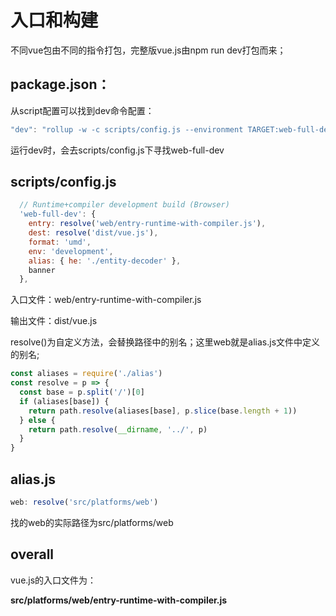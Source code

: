 # 入口和构建

不同vue包由不同的指令打包，完整版vue.js由npm run dev打包而来；

## package.json：

从script配置可以找到dev命令配置：

```js
"dev": "rollup -w -c scripts/config.js --environment TARGET:web-full-dev",
```

运行dev时，会去scripts/config.js下寻找web-full-dev



## scripts/config.js

```js
  // Runtime+compiler development build (Browser)
  'web-full-dev': {
    entry: resolve('web/entry-runtime-with-compiler.js'),
    dest: resolve('dist/vue.js'),
    format: 'umd',
    env: 'development',
    alias: { he: './entity-decoder' },
    banner
  },
```

入口文件：web/entry-runtime-with-compiler.js

输出文件：dist/vue.js

resolve()为自定义方法，会替换路径中的别名；这里web就是alias.js文件中定义的别名;

```js
const aliases = require('./alias')
const resolve = p => {
  const base = p.split('/')[0]
  if (aliases[base]) {
    return path.resolve(aliases[base], p.slice(base.length + 1))
  } else {
    return path.resolve(__dirname, '../', p)
  }
}
```

## alias.js

```js
web: resolve('src/platforms/web')
```

找的web的实际路径为src/platforms/web



## overall

vue.js的入口文件为：

**src/platforms/web/entry-runtime-with-compiler.js**

